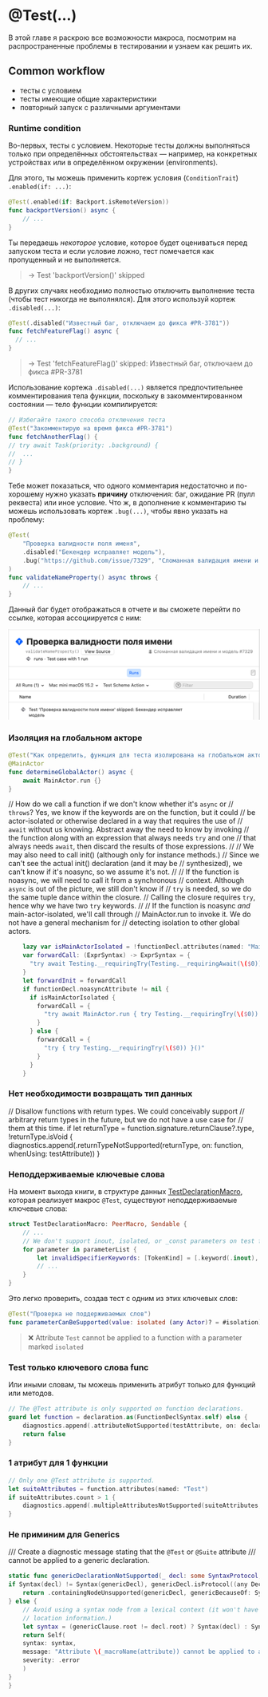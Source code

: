 # @Test(…)

В этой главе я раскрою все возможности макроса, посмотрим на распространенные проблемы в тестировании и узнаем как решить их.


## Common workflow

- тесты с условием
- тесты имеющие общие характеристики
- повторный запуск с различными аргументами


### Runtime condition

Во-первых, тесты с условием.
Некоторые тесты должны выполняться только при определённых обстоятельствах — например, на конкретных устройствах или в определённом окружении (environments).

Для этого, ты можешь применить кортеж условия (`ConditionTrait`) `.enabled(if: ...)`:

```swift
@Test(.enabled(if: Backport.isRemoteVersion))
func backportVersion() async {
	// ...
}
```

Ты передаешь _некоторое_ условие, которое будет оцениваться перед запуском теста и если условие ложно, тест помечается как пропущенный и не выполняется.

> → Test 'backportVersion()' skipped

В других случаях необходимо полностью отключить выполнение теста (чтобы тест никогда не выполнялся). Для этого используй кортеж `.disabled(...)`:

```swift
@Test(.disabled("Известный баг, отключаем до фикса #PR-3781"))
func fetchFeatureFlag() async {
  // ...
}
```

> → Test 'fetchFeatureFlag()' skipped: Известный баг, отключаем до фикса #PR-3781

Использование кортежа `.disabled(...)` является предпочтительнее комментирования тела функции, поскольку в закомментированном состоянии — тело функции компилируется:
<!-- TODO: Добавить этот кейс в лучшие практики!!! -->
```swift
// Избегайте такого способа отключения теста
@Test("Закомментирую на время фикса #PR-3781")
func fetchAnotherFlag() {
// try await Task(priority: .background) {
//	...
// }
}
```

Тебе может показаться, что одного комментария недостаточно и по-хорошему нужно указать **причину** отключения: баг, ожидание PR (пулл реквеста) или иное условие. Что ж, в дополнение к комментарию ты можешь использовать кортеж `.bug(...)`, чтобы явно указать на проблему:

```swift
@Test(
	"Проверка валидности поля именя",
	.disabled("Бекендер исправляет модель"),
	.bug("https://github.com/issue/7329", "Сломанная валидация имени и модель")
)
func validateNameProperty() async throws {
	// ...
}
```

Данный баг будет отображаться в отчете и вы сможете перейти по ссылке, которая ассоциируется с ним:

![Отчет в Xcode 16][validate_name_property_report]

<!-- Let’s now apply those building blocks to some common problems in testing and discuss workflows for addressing them.

- We’ll discuss controlling when tests run;
- associating tests which have things in common;
- and repeating tests more than once with different arguments each time.

First, tests with conditions. Some tests should only be run in certain circumstances — such as on specific devices or environments.
For those, you can apply a condition trait such as .enabled(if: ...).
You pass it a condition to be evaluated before the test runs, and if the condition is false, the test will be marked as skipped.
Other times, you might want a test to never run. For this, you can use the .disabled(...) trait. Disabling a test is preferable over other techniques, like commenting out the test function, since it verifies the code inside the test still compiled. The .disabled(...) trait accepts a comment, which you can use to explain the reason why the test is disabled. And comments always appear in the structured results, so they can be shown in your CI system for visibility. Oftentimes, the reason a test is disabled is because of an issue which is tracked in a bug-tracking system. In addition to a comment, you can include a .bug(...) trait along with any other trait to reference related issues with a URL. Then, you can see that bug trait in the Test Report in Xcode 16 and click to open its URL. -->




### Изоляция на глобальном акторе

```swift
@Test("Как определить, функция для теста изолирована на глобальном акторе ?")
@MainActor
func determineGlobalActor() async {
	await MainActor.run {}
}
```

// How do we call a function if we don't know whether it's `async` or
// `throws`? Yes, we know if the keywords are on the function, but it could
// be actor-isolated or otherwise declared in a way that requires the use of
// `await` without us knowing. Abstract away the need to know by invoking
// the function along with an expression that always needs `try` and one
// that always needs `await`, then discard the results of those expressions.
//
// We may also need to call init() (although only for instance methods.)
// Since we can't see the actual init() declaration (and it may be
// synthesized), we can't know if it's noasync, so we assume it's not.
//
// If the function is noasync, we will need to call it from a synchronous
// context. Although `async` is out of the picture, we still don't know if
// `try` is needed, so we do the same tuple dance within the closure.
// Calling the closure requires `try`, hence why we have two `try` keywords.
//
// If the function is noasync *and* main-actor-isolated, we'll call through
// MainActor.run to invoke it. We do not have a general mechanism for
// detecting isolation to other global actors.

```swift
    lazy var isMainActorIsolated = !functionDecl.attributes(named: "MainActor", inModuleNamed: "_Concurrency").isEmpty
    var forwardCall: (ExprSyntax) -> ExprSyntax = {
      "try await Testing.__requiringTry(Testing.__requiringAwait(\($0)))"
    }
    let forwardInit = forwardCall
    if functionDecl.noasyncAttribute != nil {
      if isMainActorIsolated {
        forwardCall = {
          "try await MainActor.run { try Testing.__requiringTry(\($0)) }"
        }
      } else {
        forwardCall = {
          "try { try Testing.__requiringTry(\($0)) }()"
        }
      }
    }
```

### Нет необходимости возвращать тип данных

// Disallow functions with return types. We could conceivably support
// arbitrary return types in the future, but we do not have a use case for
// them at this time.
if let returnType = function.signature.returnClause?.type, !returnType.isVoid {
    diagnostics.append(.returnTypeNotSupported(returnType, on: function, whenUsing: testAttribute))
}

### Неподдерживаемые ключевые слова

На момент выхода книги, в структуре данных [TestDeclarationMacro][test_declaration], которая реализует макрос `@Test`, существуют неподдерживаемые ключевые слова:

```swift
struct TestDeclarationMacro: PeerMacro, Sendable {
    // ...
    // We don't support inout, isolated, or _const parameters on test functions.
    for parameter in parameterList {
        let invalidSpecifierKeywords: [TokenKind] = [.keyword(.inout), .keyword(.isolated), .keyword(._const),]
        // ...
    }
}
```

Это легко проверить, создав тест с одним из этих ключевых слов:

```swift
@Test("Проверка не поддерживаемых слов")
func parameterCanBeSupported(value: isolated (any Actor)? = #isolation) {}
```

> ❌ Attribute `Test` cannot be applied to a function with a parameter marked `isolated`

[test_declaration]: https://github.com/swiftlang/swift-testing/blob/main/Sources/TestingMacros/TestDeclarationMacro.swift#L84


### Test только ключевого слова func


Или иными словам, ты можешь применить атрибут только для функций или методов.

```swift
// The @Test attribute is only supported on function declarations.
guard let function = declaration.as(FunctionDeclSyntax.self) else {
    diagnostics.append(.attributeNotSupported(testAttribute, on: declaration))
    return false
}
```

### 1 атрибут для 1 функции

```swift
// Only one @Test attribute is supported.
let suiteAttributes = function.attributes(named: "Test")
if suiteAttributes.count > 1 {
    diagnostics.append(.multipleAttributesNotSupported(suiteAttributes, on: declaration))
}
```

### Не приминим для Generics

/// Create a diagnostic message stating that the `@Test` or `@Suite` attribute
/// cannot be applied to a generic declaration.

```swift
static func genericDeclarationNotSupported(_ decl: some SyntaxProtocol, whenUsing attribute: AttributeSyntax, becauseOf genericClause: some SyntaxProtocol, on genericDecl: some SyntaxProtocol) -> Self {
if Syntax(decl) != Syntax(genericDecl), genericDecl.isProtocol((any DeclGroupSyntax).self) {
    return .containingNodeUnsupported(genericDecl, genericBecauseOf: Syntax(genericClause), whenUsing: attribute, on: decl)
} else {
    // Avoid using a syntax node from a lexical context (it won't have source
    // location information.)
    let syntax = (genericClause.root != decl.root) ? Syntax(decl) : Syntax(genericClause)
    return Self(
    syntax: syntax,
    message: "Attribute \(_macroName(attribute)) cannot be applied to a generic \(_kindString(for: decl))",
    severity: .error
    )
}
}
```

[validate_name_property_report]: ../assets/validateNameProperty_link.png
